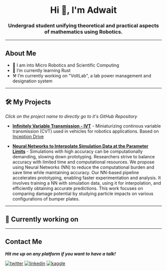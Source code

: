 <h1 align="center">Hi 👋, I'm Adwait</h1>
<h3 align="center">Undergrad student unifying theoretical and practical aspects of mathematics using Robotics.</h3>

---
## About Me
- 🔭 I am into Micro Robotics and Scientific Computing
- 🌱 I’m currently learning Rust
- ⚒️ I’m currently working on "VoltLab", a lab power management and designation system
<!-- - ⚡ Fun fact: Facts are fun -->

---

## 🛠 My Projects

*Click on the project name to directly go to it's GitHub Repository*

- **[Infinitely Variable Transmission - IVT](https://github.com/AZarbade/infinitelyVariableTransmission_IVT)** - Miniaturizing continous variable transmission (CVT) used in vehicles for robotics applications. Based on [Inception Drive](https://spectrum.ieee.org/inception-drive-a-compact-infinitely-variable-transmission-for-robotics)

- **[Neural Networks to Interpolate Simulation Data at the Parameter Limits](https://github.com/AZarbade/Neural-Networks-to-Interpolate-Simulation-Data)** - Simulations with high accuracy can be computationally demanding, slowing down prototyping. Researchers strive to balance accuracy with limited time and computational resources. We propose using Neural Networks (NN) to reduce the computational burden and save time while maintaining accuracy. Our NN-based pipeline accelerates prototyping, enabling faster experimentation and analysis. It involves training a NN with simulation data, using it for interpolation, and efficiently obtaining accurate predictions. This work focuses on comparing damage potential by studying particle impacts on various configurations of bumper plates.

---

## 💪 Currently working on

<!-- - **[PINNs to interpolate Simulation data at parameter limits](https://github.com/AZarbade/PINNs-to-Interpolate-Simulation-Data-at-the-Parameter-Limits)** -->

<!-- - **[Research to PyTorch](https://github.com/AZarbade/pytorch_paperImplementations)** - An endeavor to reproduce the neural network models described in research publications. -->

---
## Contact Me

***Hit me up on any platform if you want to have a talk!***

<a href="mailto:anzarbade@gmail.com" target="_blank"><img src="https://img.shields.io/badge/Gmail-D14836?style=for-the-badge&logo=gmail&logoColor=white" alt="twitter"></a>
<a href="https://www.linkedin.com/in/adwait-zarbade-5a9a40210/" target="_blank"><img src="https://img.shields.io/badge/LinkedIn-0077B5?style=for-the-badge&logo=linkedin&logoColor=white" alt="linkedin"></a>
<a href="https://www.kaggle.com/adwaitzarbade" target="_blank"><img src="https://img.shields.io/badge/Kaggle-20BEFF?style=for-the-badge&logo=Kaggle&logoColor=white" alt="kaggle"></a>
